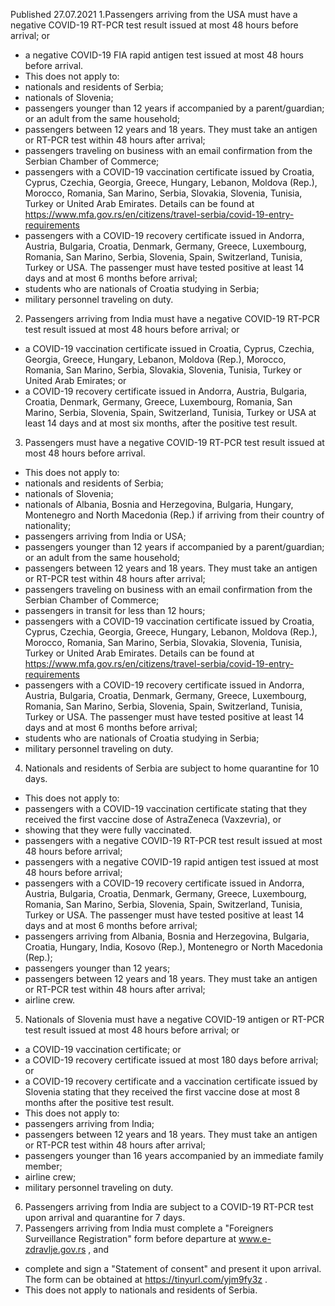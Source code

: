 Published 27.07.2021
1.Passengers arriving from the USA must have a negative COVID-19 RT-PCR test result issued at most 48 hours before arrival; or
- a negative COVID-19 FIA rapid antigen test issued at most 48 hours before arrival.
- This does not apply to:
- nationals and residents of Serbia;
- nationals of Slovenia;
- passengers younger than 12 years if accompanied by a parent/guardian; or an adult from the same household;
- passengers between 12 years and 18 years. They must take an antigen or RT-PCR test within 48 hours after arrival;
- passengers traveling on business with an email confirmation from the Serbian Chamber of Commerce;
- passengers with a COVID-19 vaccination certificate issued by Croatia, Cyprus, Czechia, Georgia, Greece, Hungary, Lebanon, Moldova (Rep.), Morocco, Romania, San Marino, Serbia, Slovakia, Slovenia, Tunisia, Turkey or United Arab Emirates. Details can be found at <a href="https://www.mfa.gov.rs/en/citizens/travel-serbia/covid-19-entry-requirements">https://www.mfa.gov.rs/en/citizens/travel-serbia/covid-19-entry-requirements</a> 
- passengers with a COVID-19 recovery certificate issued in Andorra, Austria, Bulgaria, Croatia, Denmark, Germany, Greece, Luxembourg, Romania, San Marino, Serbia, Slovenia, Spain, Switzerland, Tunisia, Turkey or USA. The passenger must have tested positive at least 14 days and at most 6 months before arrival;
- students who are nationals of Croatia studying in Serbia;
- military personnel traveling on duty.
2. Passengers arriving from India must have a negative COVID-19 RT-PCR test result issued at most 48 hours before arrival; or
- a COVID-19 vaccination certificate issued in Croatia, Cyprus, Czechia, Georgia, Greece, Hungary, Lebanon, Moldova (Rep.), Morocco, Romania, San Marino, Serbia, Slovakia, Slovenia, Tunisia, Turkey or United Arab Emirates; or
- a COVID-19 recovery certificate issued in Andorra, Austria, Bulgaria, Croatia, Denmark, Germany, Greece, Luxembourg, Romania, San Marino, Serbia, Slovenia, Spain, Switzerland, Tunisia, Turkey or USA at least 14 days and at most six months, after the positive test result.
3. Passengers must have a negative COVID-19 RT-PCR test result issued at most 48 hours before arrival. 
- This does not apply to:
- nationals and residents of Serbia;
- nationals of Slovenia;
- nationals of Albania, Bosnia and Herzegovina, Bulgaria, Hungary, Montenegro and North Macedonia (Rep.) if arriving from their country of nationality; 
- passengers arriving from India or USA; 
- passengers younger than 12 years if accompanied by a parent/guardian; or an adult from the same household;
- passengers between 12 years and 18 years. They must take an antigen or RT-PCR test within 48 hours after arrival;
- passengers traveling on business with an email confirmation from the Serbian Chamber of Commerce;
- passengers in transit for less than 12 hours;
- passengers with a COVID-19 vaccination certificate issued by Croatia, Cyprus, Czechia, Georgia, Greece, Hungary, Lebanon, Moldova (Rep.), Morocco, Romania, San Marino, Serbia, Slovakia, Slovenia, Tunisia, Turkey or United Arab Emirates. Details can be found at <a href="https://www.mfa.gov.rs/en/citizens/travel-serbia/covid-19-entry-requirements">https://www.mfa.gov.rs/en/citizens/travel-serbia/covid-19-entry-requirements</a> 
- passengers with a COVID-19 recovery certificate issued in Andorra, Austria, Bulgaria, Croatia, Denmark, Germany, Greece, Luxembourg, Romania, San Marino, Serbia, Slovenia, Spain, Switzerland, Tunisia, Turkey or USA. The passenger must have tested positive at least 14 days and at most 6 months before arrival;
- students who are nationals of Croatia studying in Serbia;
- military personnel traveling on duty.
4. Nationals and residents of Serbia are subject to home quarantine for 10 days.
- This does not apply to:
- passengers with a COVID-19 vaccination certificate stating that they received the first vaccine dose of AstraZeneca (Vaxzevria), or
- showing that they were fully vaccinated.
- passengers with a negative COVID-19 RT-PCR test result issued at most 48 hours before arrival;
- passengers with a negative COVID-19 rapid antigen test issued at most 48 hours before arrival;
- passengers with a COVID-19 recovery certificate issued in Andorra, Austria, Bulgaria, Croatia, Denmark, Germany, Greece, Luxembourg, Romania, San Marino, Serbia, Slovenia, Spain, Switzerland, Tunisia, Turkey or USA. The passenger must have tested positive at least 14 days and at most 6 months before arrival;
- passengers arriving from Albania, Bosnia and Herzegovina, Bulgaria, Croatia, Hungary, India, Kosovo (Rep.), Montenegro or North Macedonia (Rep.);
- passengers younger than 12 years;
- passengers between 12 years and 18 years. They must take an antigen or RT-PCR test within 48 hours after arrival;
- airline crew.
5. Nationals of Slovenia must have a negative COVID-19 antigen or RT-PCR test result issued at most 48 hours before arrival; or
- a COVID-19 vaccination certificate; or
- a COVID-19 recovery certificate issued at most 180 days before arrival; or
- a COVID-19 recovery certificate and a vaccination certificate issued by Slovenia stating that they received the first vaccine dose at most 8 months after the positive test result.
- This does not apply to:
- passengers arriving from India;
- passengers between 12 years and 18 years. They must take an antigen or RT-PCR test within 48 hours after arrival;
- passengers younger than 16 years accompanied by an immediate family member;
- airline crew;
- military personnel traveling on duty.
6. Passengers arriving from India are subject to a COVID-19 RT-PCR test upon arrival and quarantine for 7 days.
7. Passengers arriving from India must complete a "Foreigners Surveillance Registration" form before departure at <a href="http://www.e-zdravlje.gov.rs">www.e-zdravlje.gov.rs</a> , and
- complete and sign a "Statement of consent" and present it upon arrival. The form can be obtained at <a href="https://tinyurl.com/yjm9fy3z">https://tinyurl.com/yjm9fy3z</a> .
- This does not apply to nationals and residents of Serbia.

